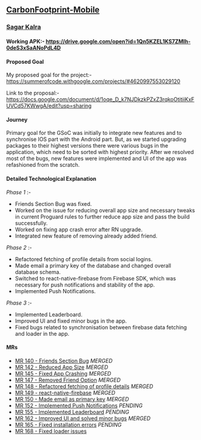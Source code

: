 ## [CarbonFootprint-Mobile](https://gitlab.com/aossie/CarbonFootprint-Mobile)

### [Sagar Kalra](https://gitlab.com/sagar-kalra)

#### Working APK:- https://drive.google.com/open?id=1Qn5KZEL1KS7ZMIh-0deS3xSaANoPdL4D

#### Proposed Goal
My proposed goal for the project:- https://summerofcode.withgoogle.com/projects/#4620997553029120

Link to the proposal:- https://docs.google.com/document/d/1oqe_D_k7NJDkzkPZxZ3rqkoOtitiiKxFUVCd57KWwgA/edit?usp=sharing

#### Journey

Primary goal for the GSoC was initially to integrate new features and to synchronise IOS part with the Android part. But, as we started upgrading packages to their highest versions there were various bugs in the application, which need to be sorted with highest priority. After we resolved most of the bugs, new features were implemented and UI of the app was refashioned from the scratch.

#### Detailed Technological Explanation

*_Phase 1_* :- 
* Friends Section Bug was fixed.
* Worked on the issue for reducing overall app size and necessary tweaks in current Proguard rules to further reduce app size and pass the build successfully.
* Worked on fixing app crash error after RN upgrade.
* Integrated new feature of removing already added friend.

*_Phase 2_* :-
* Refactored fetching of profile details from social logins.
* Made email a primary key of the database and changed overall database schema.
* Switched to react-native-firebase from Firebase SDK, which was necessary for push notifications and stability of the app.
* Implemented Push Notifications.

*_Phase 3_* :-
* Implemented Leaderboard.
* Improved UI and fixed minor bugs in the app.
* Fixed bugs related to synchronisation between firebase data fetching and loader in the app.

#### MRs
* [MR 140 - Friends Section Bug](https://gitlab.com/aossie/CarbonFootprint-Mobile/merge_requests/140) *_MERGED_*
* [MR 142 - Reduced App Size](https://gitlab.com/aossie/CarbonFootprint-Mobile/merge_requests/142) *_MERGED_*
* [MR 145 - Fixed App Crashing](https://gitlab.com/aossie/CarbonFootprint-Mobile/merge_requests/145) *_MERGED_*
* [MR 147 - Removed Friend Option](https://gitlab.com/aossie/CarbonFootprint-Mobile/merge_requests/147) *_MERGED_*
* [MR 148 - Refactored fetching of profile details](https://gitlab.com/aossie/CarbonFootprint-Mobile/merge_requests/148) *_MERGED_*
* [MR 149 - react-native-firebase](https://gitlab.com/aossie/CarbonFootprint-Mobile/merge_requests/149) *_MERGED_*
* [MR 150 - Made email as primary key](https://gitlab.com/aossie/CarbonFootprint-Mobile/merge_requests/150) *_MERGED_*
* [MR 152 - Implemented Push Notifications](https://gitlab.com/aossie/CarbonFootprint-Mobile/merge_requests/152) *_PENDING_*
* [MR 155 - Implemented Leaderboard](https://gitlab.com/aossie/CarbonFootprint-Mobile/merge_requests/155) *_PENDING_*
* [MR 162 - Improved UI and solved minor bugs](https://gitlab.com/aossie/CarbonFootprint-Mobile/merge_requests/162) *_MERGED_*
* [MR 165 - Fixed installation errors](https://gitlab.com/aossie/CarbonFootprint-Mobile/merge_requests/165) *_PENDING_*
* [MR 168 - Fixed loader issues](https://gitlab.com/aossie/CarbonFootprint-Mobile/merge_requests/168)